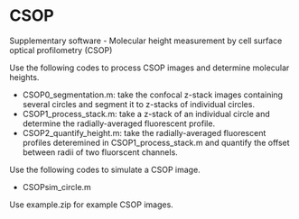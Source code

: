 # CSOP
Supplementary software - Molecular height measurement by cell surface optical profilometry (CSOP)

Use the following codes to process CSOP images and determine molecular heights.

- CSOP0_segmentation.m: take the confocal z-stack images containing several circles and segment it to z-stacks of individual circles.
- CSOP1_process_stack.m: take a z-stack of an individual circle and determine the radially-averaged fluorescent profile.
- CSOP2_quantify_height.m: take the radially-averaged fluorescent profiles deteremined in CSOP1_process_stack.m and quantify the offset between radii of two fluorscent channels.

Use the following codes to simulate a CSOP image.

- CSOPsim_circle.m

Use example.zip for example CSOP images.
